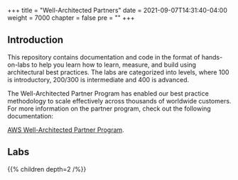 +++
title = "Well-Architected Partners"
date = 2021-09-07T14:31:40-04:00
weight = 7000
chapter = false
pre = ""
+++

## Introduction

This repository contains documentation and code in the format of hands-on-labs to help you learn how to learn, measure, and build using architectural best practices. The labs are categorized into levels, where 100 is introductory, 200/300 is intermediate and 400 is advanced.

The Well-Architected Partner Program has enabled our best practice methodology to scale effectively across thousands of worldwide customers. For more information on the partner program, check out the following documentation:

[AWS Well-Architected Partner Program](https://aws.amazon.com/partners/programs/well-architected/).

## Labs
{{% children depth=2 /%}}
